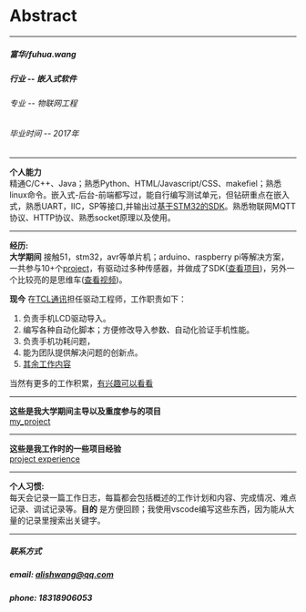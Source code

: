 # Abstract
---
##### 富华/fuhua.wang  
##### 行业 -- 嵌入式软件  
###### 专业 -- 物联网工程   
###### 毕业时间 -- 2017年   
---  

__个人能力__  
精通C/C++、Java；熟悉Python、HTML/Javascript/CSS、makefiel；熟悉linux命令。嵌入式-后台-前端都写过，能自行编写测试单元，但钻研重点在嵌入式，熟悉UART，IIC，SP等接口,并输出过[基于STM32的SDK](https://github.com/Neutree/STM32f103DriverLib)。熟悉物联网MQTT协议、HTTP协议、熟悉socket原理以及使用。  
 
---

__经历:__  
__大学期间__ 接触51，stm32，avr等单片机；arduino、raspberry pi等解决方案，一共参与10+个[project]()，有驱动过多种传感器，并做成了SDK([查看项目](https://github.com/Neutree/STM32f103DriverLib))，另外一个比较亮的是思维车([查看视频](http://v.youku.com/v_show/id_XMTUxNjYxMDQ0NA==.html?firsttime=0))。  

__现今__ 在[TCL通讯](http://www.tclcom.com/)担任驱动工程师，工作职责如下：  

1.	负责手机LCD驱动导入。
2.	编写各种自动化脚本；方便修改导入参数、自动化验证手机性能。
3.	负责手机功耗问题，
4.	能为团队提供解决问题的创新点。    
5.  [其余工作内容](https://github.com/afshare/Abstract/blob/master/workOnTCL/workInfo.md)  

当然有更多的工作积累，[有兴趣可以看看](https://www.jianshu.com/p/83c67d6ba86d)   


---  

__这些是我大学期间主导以及重度参与的项目__  
[my_project](https://github.com/afshare/Abstract/blob/master/school/projectAbstract.md)  

---  

__这些是我工作时的一些项目经验__  
[project experience](https://github.com/afshare/Abstract/blob/master/workOnTCL/workInfo.md)  

---  

__个人习惯:__  
每天会记录一篇工作日志，每篇都会包括概述的工作计划和内容、完成情况、难点记录、调试记录等。__目的__ 是方便回顾；我使用vscode编写这些东西，因为能从大量的记录里搜索出关键字。  

---   
##### 联系方式  
##### email: alishwang@qq.com  
##### phone: 18318906053  

